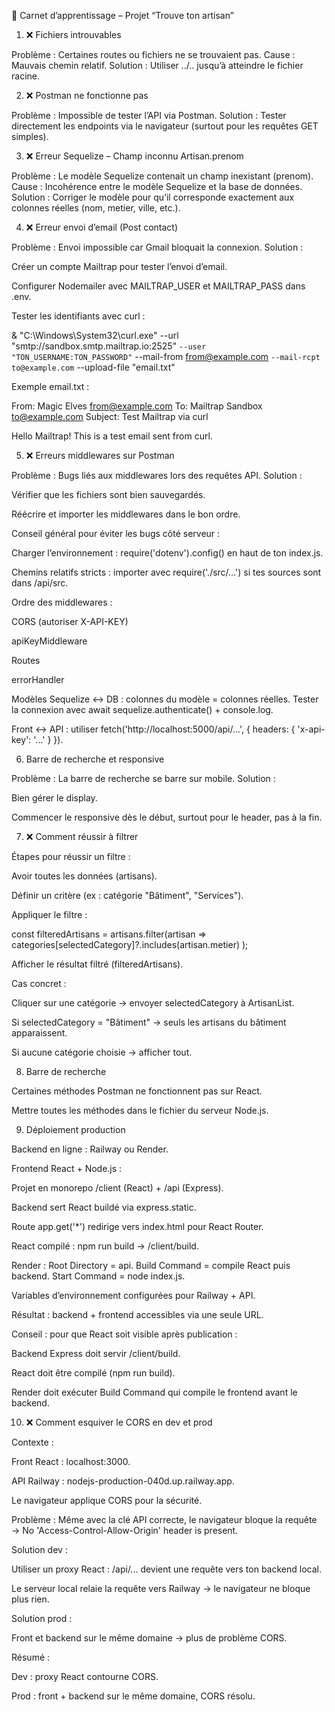 📒 Carnet d’apprentissage – Projet “Trouve ton artisan”





1. ❌ Fichiers introuvables

Problème : Certaines routes ou fichiers ne se trouvaient pas.
Cause : Mauvais chemin relatif.
Solution : Utiliser ../.. jusqu’à atteindre le fichier racine.

2. ❌ Postman ne fonctionne pas

Problème : Impossible de tester l’API via Postman.
Solution : Tester directement les endpoints via le navigateur (surtout pour les requêtes GET simples).

3. ❌ Erreur Sequelize – Champ inconnu Artisan.prenom

Problème : Le modèle Sequelize contenait un champ inexistant (prenom).
Cause : Incohérence entre le modèle Sequelize et la base de données.
Solution : Corriger le modèle pour qu’il corresponde exactement aux colonnes réelles (nom, metier, ville, etc.).

4. ❌ Erreur envoi d’email (Post contact)

Problème : Envoi impossible car Gmail bloquait la connexion.
Solution :

Créer un compte Mailtrap pour tester l’envoi d’email.

Configurer Nodemailer avec MAILTRAP_USER et MAILTRAP_PASS dans .env.

Tester les identifiants avec curl :

& "C:\Windows\System32\curl.exe" --url "smtp://sandbox.smtp.mailtrap.io:2525" `
--user "TON_USERNAME:TON_PASSWORD" `
--mail-from from@example.com `
--mail-rcpt to@example.com `
--upload-file "email.txt"


Exemple email.txt :

From: Magic Elves from@example.com
To: Mailtrap Sandbox to@example.com
Subject: Test Mailtrap via curl

Hello Mailtrap! This is a test email sent from curl.

5. ❌ Erreurs middlewares sur Postman

Problème : Bugs liés aux middlewares lors des requêtes API.
Solution :

Vérifier que les fichiers sont bien sauvegardés.

Réécrire et importer les middlewares dans le bon ordre.

Conseil général pour éviter les bugs côté serveur :

Charger l’environnement : require('dotenv').config() en haut de ton index.js.

Chemins relatifs stricts : importer avec require('./src/…') si tes sources sont dans /api/src.

Ordre des middlewares :

CORS (autoriser X-API-KEY)

apiKeyMiddleware

Routes

errorHandler

Modèles Sequelize ↔ DB : colonnes du modèle = colonnes réelles. Tester la connexion avec await sequelize.authenticate() + console.log.

Front ↔ API : utiliser fetch('http://localhost:5000/api/...', { headers: { 'x-api-key': '...' } }).

6. Barre de recherche et responsive

Problème : La barre de recherche se barre sur mobile.
Solution :

Bien gérer le display.

Commencer le responsive dès le début, surtout pour le header, pas à la fin.

7. ❌ Comment réussir à filtrer

Étapes pour réussir un filtre :

Avoir toutes les données (artisans).

Définir un critère (ex : catégorie "Bâtiment", "Services").

Appliquer le filtre :

const filteredArtisans = artisans.filter(artisan =>
  categories[selectedCategory]?.includes(artisan.metier)
);


Afficher le résultat filtré (filteredArtisans).

Cas concret :

Cliquer sur une catégorie → envoyer selectedCategory à ArtisanList.

Si selectedCategory = "Bâtiment" → seuls les artisans du bâtiment apparaissent.

Si aucune catégorie choisie → afficher tout.

8. Barre de recherche

Certaines méthodes Postman ne fonctionnent pas sur React.

Mettre toutes les méthodes dans le fichier du serveur Node.js.

9. Déploiement production

Backend en ligne : Railway ou Render.

Frontend React + Node.js :

Projet en monorepo /client (React) + /api (Express).

Backend sert React buildé via express.static.

Route app.get('*') redirige vers index.html pour React Router.

React compilé : npm run build → /client/build.

Render : Root Directory = api. Build Command = compile React puis backend. Start Command = node index.js.

Variables d’environnement configurées pour Railway + API.

Résultat : backend + frontend accessibles via une seule URL.

Conseil : pour que React soit visible après publication :

Backend Express doit servir /client/build.

React doit être compilé (npm run build).

Render doit exécuter Build Command qui compile le frontend avant le backend.

10. ❌ Comment esquiver le CORS en dev et prod

Contexte :

Front React : localhost:3000.

API Railway : nodejs-production-040d.up.railway.app.

Le navigateur applique CORS pour la sécurité.

Problème : Même avec la clé API correcte, le navigateur bloque la requête → No 'Access-Control-Allow-Origin' header is present.

Solution dev :

Utiliser un proxy React : /api/... devient une requête vers ton backend local.

Le serveur local relaie la requête vers Railway → le navigateur ne bloque plus rien.

Solution prod :

Front et backend sur le même domaine → plus de problème CORS.

Résumé :

Dev : proxy React contourne CORS.

Prod : front + backend sur le même domaine, CORS résolu.
